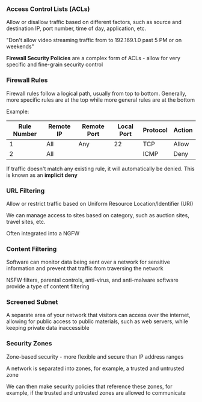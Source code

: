 ### Access Control Lists (ACLs)
Allow or disallow traffic based on different factors, such as source and destination IP, port number, time of day, application, etc.

"Don't allow video streaming traffic from to 192.169.1.0 past 5 PM or on weekends"

**Firewall Security Policies** are a complex form of ACLs - allow for very specific and fine-grain security control

### Firewall Rules
Firewall rules follow a logical path, usually from top to bottom. Generally, more specific rules are at the top while more general rules are at the bottom

Example:

| Rule Number | Remote IP | Remote Port | Local Port | Protocol | Action |
| ----------- | --------- | ----------- | ---------- | -------- | ------ |
| 1           | All       | Any         | 22         | TCP      | Allow  |
| 2           | All       |             |            | ICMP     | Deny   |

If traffic doesn't match any existing rule, it will automatically be denied. This is known as an **implicit deny**

### URL Filtering
Allow or restrict traffic based on Uniform Resource Location/Identifier (URI)

We can manage access to sites based on category, such as auction sites, travel sites, etc.

Often integrated into a NGFW

### Content Filtering
Software can monitor data being sent over a network for sensitive information and prevent that traffic from traversing the network

NSFW filters, parental controls, anti-virus, and anti-malware software provide a type of content filtering

### Screened Subnet
A separate area of your network that visitors can access over the internet, allowing for public access to public materials, such as web servers, while keeping private data inaccessible

### Security Zones
Zone-based security - more flexible and secure than IP address ranges

A network is separated into zones, for example, a trusted and untrusted zone

We can then make security policies that reference these zones, for example, if the trusted and untrusted zones are allowed to communicate